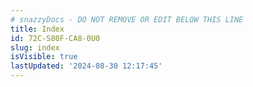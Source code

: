 ```yaml
---
# snazzyDocs - DO NOT REMOVE OR EDIT BELOW THIS LINE
title: Index
id: 72C-S80F-CA8-0U0
slug: index
isVisible: true
lastUpdated: '2024-08-30 12:17:45'
---
```

